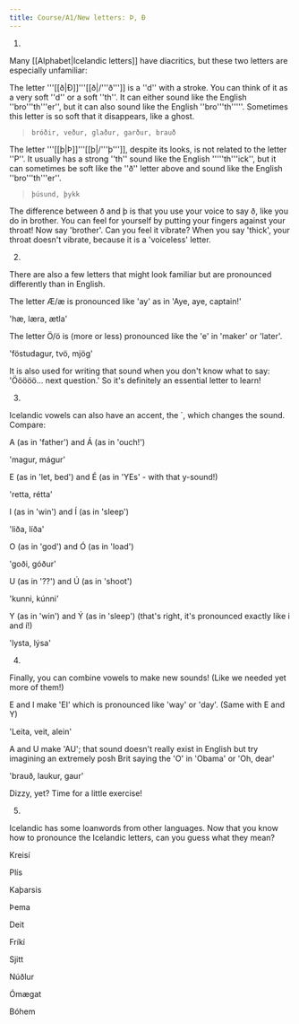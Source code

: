```yaml
---
title: Course/A1/New letters: Þ, Ð
---
```


1.

Many [[Alphabet|Icelandic letters]] have diacritics, but these two letters are especially unfamiliar:

The letter '''[[ð|Ð]]'''[[ð|/'''ð''']] is a ''d'' with a stroke. You can think of it as a very soft ''d'' or a soft ''th''. It can either sound like the English ''bro'''th'''er'', but it can also sound like the English ''bro'''th'''''. Sometimes this letter is so soft that it disappears, like a ghost.<blockquote>`bróðir, veður, glaður, garður, brauð`</blockquote>The letter '''[[þ|Þ]]'''[[þ|/'''þ''']], despite its looks, is not related to the letter ''P''. It usually has a strong ''th'' sound like the English '''''th'''ick'', but it can sometimes be soft like the ''ð'' letter above and sound like the English ''bro'''th'''er''. <blockquote>`þúsund, þykk`</blockquote>The difference between ð and þ is that you use your voice to say ð, like you do in brother. You can feel for yourself by putting your fingers against your throat! Now say 'brother'. Can you feel it vibrate? When you say 'thick', your throat doesn't vibrate, because it is a 'voiceless' letter.

2. 

There are also a few letters that might look familiar but are pronounced differently than in English. 

The letter Æ/æ is pronounced like 'ay' as in 'Aye, aye, captain!' 

'hæ, læra, ætla'

The letter Ö/ö is (more or less) pronounced like the 'e' in 'maker' or 'later'.

'föstudagur, tvö, mjög'

It is also used for writing that sound when you don't know what to say: 'Ööööö... next question.'  So it's definitely an essential letter to learn!

3. 

Icelandic vowels can also have an accent, the ´, which changes the sound. Compare:

A (as in 'father') and Á (as in 'ouch!')

'magur, mágur'

E (as in 'let, bed') and É (as in 'YEs' - with that y-sound!)

'retta, rétta'

I (as in 'win') and Í (as in 'sleep')

'liða, líða'

O (as in 'god') and Ó (as in 'load')

'goði, góður'

U (as in '??') and Ú (as in 'shoot')

'kunni, kúnni'

Y (as in 'win') and Ý (as in 'sleep') (that's right, it's pronounced exactly like i and í!)

'lysta, lýsa'

4. 

Finally, you can combine vowels to make new sounds! (Like we needed yet more of them!)

E and I make 'EI' which is pronounced like 'way' or 'day'. (Same with E and Y)

'Leita, veit, alein'

A and U make 'AU'; that sound doesn't really exist in English but try imagining an extremely posh Brit saying the 'O' in 'Obama' or 'Oh, dear'

'brauð, laukur, gaur'

Dizzy, yet? Time for a little exercise!

5.

Icelandic has some loanwords from other languages. Now that you know how to pronounce the Icelandic letters, can you guess what they mean? 

Kreisí

Plís

Kaþarsis

Þema

Deit

Fríkí

Sjitt

Núðlur

Ómægat

Bóhem
<br />